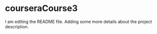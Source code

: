 # courseraCourse3
I am editing the README file. Adding some more details about the project description.
